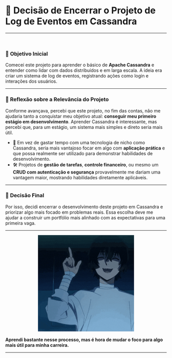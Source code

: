 # 📜 **Decisão de Encerrar o Projeto de Log de Eventos em Cassandra**

---

<p align="center">
    <img src="Cassandra.svg.png" alt="" width="200">
</p>

### 🎯 **Objetivo Inicial**
Comecei este projeto para aprender o básico de **Apache Cassandra** e entender como lidar com dados distribuídos e em larga escala. A ideia era criar um sistema de log de eventos, registrando ações como login e interações dos usuários.

---

### 💭 **Reflexão sobre a Relevância do Projeto**
Conforme avançava, percebi que este projeto, no fim das contas, não me ajudaria tanto a conquistar meu objetivo atual: **conseguir meu primeiro estágio em desenvolvimento**. Aprender Cassandra é interessante, mas percebi que, para um estágio, um sistema mais simples e direto seria mais útil.

- 🧩 Em vez de gastar tempo com uma tecnologia de nicho como Cassandra, seria mais vantajoso focar em algo com **aplicação prática** e que possa realmente ser utilizado para demonstrar habilidades de desenvolvimento.
- 🛠️ Projetos de **gestão de tarefas**, **controle financeiro**, ou mesmo um **CRUD com autenticação e segurança** provavelmente me dariam uma vantagem maior, mostrando habilidades diretamente aplicáveis.

---

### 🛑 **Decisão Final**
Por isso, decidi encerrar o desenvolvimento deste projeto em Cassandra e priorizar algo mais focado em problemas reais. Essa escolha deve me ajudar a construir um portfólio mais alinhado com as expectativas para uma primeira vaga.

---

<p align="center">
    <img src="goodbye.gif" alt="" width="300">
</p>

**Aprendi bastante nesse processo, mas é hora de mudar o foco para algo mais útil para minha carreira.**

---
